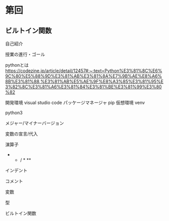 # 第回

## ビルトイン関数
自己紹介

授業の進行・ゴール

pythonとは
https://codezine.jp/article/detail/12457#:~:text=Python%E3%81%8C%E6%9C%80%E5%88%9D%E3%81%AB%E3%81%8A%E7%9B%AE%E8%A6%8B%E3%81%88,%E3%81%AB%E5%AE%9F%E8%A3%85%E3%81%95%E3%82%8C%E3%81%A6%E3%81%84%E3%81%BE%E3%81%99%E3%80%82


開発環境
visual studio code
パッケージマネージャ
pip
仮想環境
venv

python3

メジャー/マイナーバージョン

変数の宣言/代入

演算子
+ - / * ** 

インデント

コメント

変数

型

ビルトイン関数
